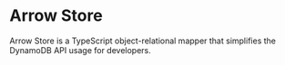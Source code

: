 # Arrow Store

Arrow Store is a TypeScript object-relational mapper that simplifies the DynamoDB API usage for developers.

